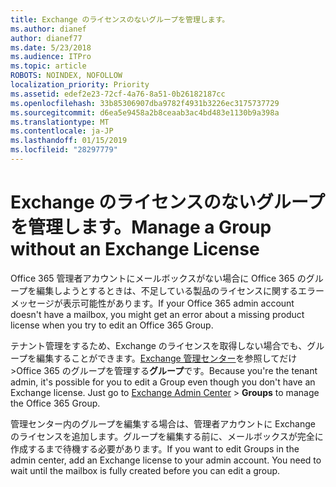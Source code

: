 ```yaml
---
title: Exchange のライセンスのないグループを管理します。
ms.author: dianef
author: dianef77
ms.date: 5/23/2018
ms.audience: ITPro
ms.topic: article
ROBOTS: NOINDEX, NOFOLLOW
localization_priority: Priority
ms.assetid: edef2e23-72cf-4a76-8a51-0b26182187cc
ms.openlocfilehash: 33b85306907dba9782f4931b3226ec3175737729
ms.sourcegitcommit: d6ea5e9458a2b8ceaab3ac4bd483e1130b9a398a
ms.translationtype: MT
ms.contentlocale: ja-JP
ms.lasthandoff: 01/15/2019
ms.locfileid: "28297779"
---
```

# <a name="manage-a-group-without-an-exchange-license"></a><span data-ttu-id="fc7a1-102">Exchange のライセンスのないグループを管理します。</span><span class="sxs-lookup"><span data-stu-id="fc7a1-102">Manage a Group without an Exchange License</span></span>

<span data-ttu-id="fc7a1-103">Office 365 管理者アカウントにメールボックスがない場合に Office 365 のグループを編集しようとするときは、不足している製品のライセンスに関するエラー メッセージが表示可能性があります。</span><span class="sxs-lookup"><span data-stu-id="fc7a1-103">If your Office 365 admin account doesn't have a mailbox, you might get an error about a missing product license when you try to edit an Office 365 Group.</span></span>
  
<span data-ttu-id="fc7a1-p101">テナント管理をするため、Exchange のライセンスを取得しない場合でも、グループを編集することができます。[Exchange 管理センター](https://support.office.com/article/https://outlook.office365.com/ecp.aspx)を参照してだけ\>Office 365 のグループを管理する**グループ**です。</span><span class="sxs-lookup"><span data-stu-id="fc7a1-p101">Because you're the tenant admin, it's possible for you to edit a Group even though you don't have an Exchange license. Just go to [Exchange Admin Center](https://support.office.com/article/https://outlook.office365.com/ecp.aspx) \> **Groups** to manage the Office 365 Group.</span></span> 
  
<span data-ttu-id="fc7a1-p102">管理センター内のグループを編集する場合は、管理者アカウントに Exchange のライセンスを追加します。グループを編集する前に、メールボックスが完全に作成するまで待機する必要があります。</span><span class="sxs-lookup"><span data-stu-id="fc7a1-p102">If you want to edit Groups in the admin center, add an Exchange license to your admin account. You need to wait until the mailbox is fully created before you can edit a group.</span></span>
  

